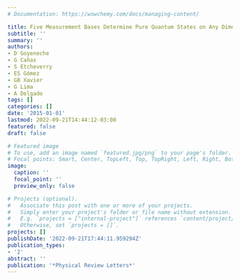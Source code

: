 ```yaml
---
# Documentation: https://wowchemy.com/docs/managing-content/

title: Five Measurement Bases Determine Pure Quantum States on Any Dimension
subtitle: ''
summary: ''
authors:
- D Goyeneche
- G Cañas
- S Etcheverry
- ES Gómez
- GB Xavier
- G Lima
- A Delgado
tags: []
categories: []
date: '2015-01-01'
lastmod: 2022-09-21T14:44:12-03:00
featured: false
draft: false

# Featured image
# To use, add an image named `featured.jpg/png` to your page's folder.
# Focal points: Smart, Center, TopLeft, Top, TopRight, Left, Right, BottomLeft, Bottom, BottomRight.
image:
  caption: ''
  focal_point: ''
  preview_only: false

# Projects (optional).
#   Associate this post with one or more of your projects.
#   Simply enter your project's folder or file name without extension.
#   E.g. `projects = ["internal-project"]` references `content/project/deep-learning/index.md`.
#   Otherwise, set `projects = []`.
projects: []
publishDate: '2022-09-21T17:44:11.959294Z'
publication_types:
- '2'
abstract: ''
publication: '*Physical Review Letters*'
---
```

